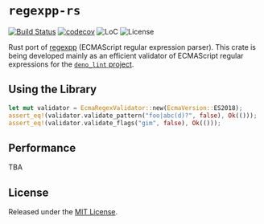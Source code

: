 # `regexpp-rs`

[![Build Status](https://img.shields.io/travis/qkniep/regexpp-rs?logo=travis)](https://travis-ci.org/qkniep/regexpp-rs)
[![codecov](https://codecov.io/gh/qkniep/regexpp-rs/branch/master/graph/badge.svg)](https://codecov.io/gh/qkniep/regexpp-rs)
![LoC](https://tokei.rs/b1/github/qkniep/regexpp-rs?category=code)
![License](https://img.shields.io/github/license/qkniep/regexpp-rs)

Rust port of [regexpp](https://github.com/mysticatea/regexpp) (ECMAScript regular expression parser).
This crate is being developed mainly as an efficient validator of ECMAScript regular expressions for
the [`deno_lint` project](https://github.com/denoland/deno_lint).

## Using the Library

```rust
let mut validator = EcmaRegexValidator::new(EcmaVersion::ES2018);
assert_eq!(validator.validate_pattern("foo|abc(d)?", false), Ok(()));
assert_eq!(validator.validate_flags("gim", false), Ok(()));
```

## Performance

TBA

## License

Released under the [MIT License](LICENSE).
